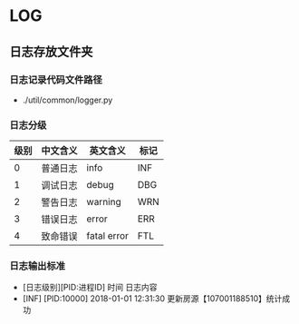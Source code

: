 # LOG
## 日志存放文件夹

### 日志记录代码文件路径
+ ./util/common/logger.py

### 日志分级

级别 | 中文含义 | 英文含义 |标记
--- | --- | --- | ---
0|普通日志|info|INF
1|调试日志|debug|DBG
2|警告日志|warning|WRN
3|错误日志|error|ERR
4|致命错误|fatal error|FTL

### 日志输出标准
+ \[日志级别\]\[PID:进程ID\] 时间 日志内容
+ \[INF\] \[PID:10000\] 2018-01-01 12:31:30 更新房源【107001188510】统计成功
